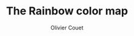 ---
layout: default
title: The Rainbow color map
author: Olivier Couet
type: VIS
workingpaper: ResearchGate
www: https://www.researchgate.net/publication/273761444_The_Rainbow_color_map
---